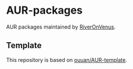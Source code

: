 # AUR-packages

AUR packages maintained by [RiverOnVenus](https://aur.archlinux.org/account/RiverOnvenus).

## Template

This repository is based on [ouuan/AUR-template](https://github.com/ouuan/AUR-template).
